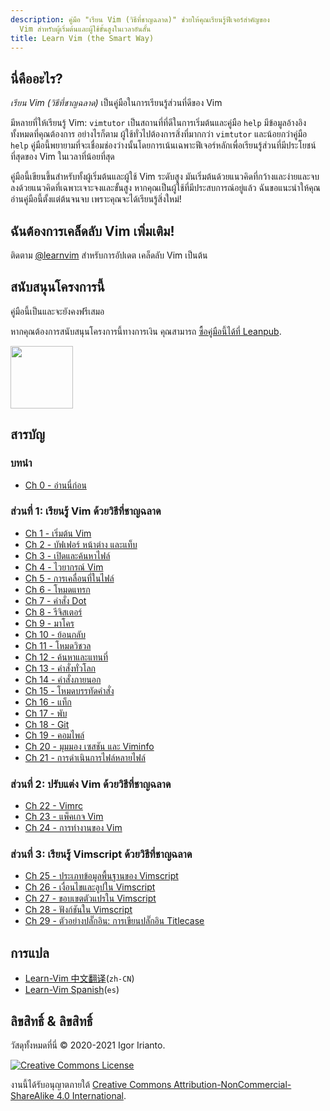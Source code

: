 ```yaml
---
description: คู่มือ "เรียน Vim (วิธีที่ชาญฉลาด)" ช่วยให้คุณเรียนรู้ฟีเจอร์สำคัญของ
  Vim สำหรับผู้เริ่มต้นและผู้ใช้ขั้นสูงในเวลาอันสั้น
title: Learn Vim (the Smart Way)
---
```


## นี่คืออะไร?

_เรียน Vim (วิธีที่ชาญฉลาด)_ เป็นคู่มือในการเรียนรู้ส่วนที่ดีของ Vim

มีหลายที่ให้เรียนรู้ Vim: `vimtutor` เป็นสถานที่ที่ดีในการเริ่มต้นและคู่มือ `help` มีข้อมูลอ้างอิงทั้งหมดที่คุณต้องการ อย่างไรก็ตาม ผู้ใช้ทั่วไปต้องการสิ่งที่มากกว่า `vimtutor` และน้อยกว่าคู่มือ `help` คู่มือนี้พยายามที่จะเชื่อมช่องว่างนั้นโดยการเน้นเฉพาะฟีเจอร์หลักเพื่อเรียนรู้ส่วนที่มีประโยชน์ที่สุดของ Vim ในเวลาที่น้อยที่สุด

คู่มือนี้เขียนขึ้นสำหรับทั้งผู้เริ่มต้นและผู้ใช้ Vim ระดับสูง มันเริ่มต้นด้วยแนวคิดที่กว้างและง่ายและจบลงด้วยแนวคิดที่เฉพาะเจาะจงและขั้นสูง หากคุณเป็นผู้ใช้ที่มีประสบการณ์อยู่แล้ว ฉันขอแนะนำให้คุณอ่านคู่มือนี้ตั้งแต่ต้นจนจบ เพราะคุณจะได้เรียนรู้สิ่งใหม่!

## ฉันต้องการเคล็ดลับ Vim เพิ่มเติม!

ติดตาม [@learnvim](https://twitter.com/learnvim) สำหรับการอัปเดต เคล็ดลับ Vim เป็นต้น

## สนับสนุนโครงการนี้

คู่มือนี้เป็นและจะยังคงฟรีเสมอ

หากคุณต้องการสนับสนุนโครงการนี้ทางการเงิน คุณสามารถ [ซื้อคู่มือนี้ได้ที่ Leanpub](https://leanpub.com/learnvim).

<a href="https://leanpub.com/learnvim"><img src="/images/learn-vim-cover.png" width="100"></a>

## สารบัญ

### บทนำ

- [Ch 0 - อ่านนี่ก่อน](ch00_read_this_first)

### ส่วนที่ 1: เรียนรู้ Vim ด้วยวิธีที่ชาญฉลาด

- [Ch 1 - เริ่มต้น Vim](ch01_starting_vim)
- [Ch 2 - บัฟเฟอร์ หน้าต่าง และแท็บ](ch02_buffers_windows_tabs)
- [Ch 3 - เปิดและค้นหาไฟล์](ch03_searching_files)
- [Ch 4 - ไวยากรณ์ Vim](ch04_vim_grammar)
- [Ch 5 - การเคลื่อนที่ในไฟล์](ch05_moving_in_file)
- [Ch 6 - โหมดแทรก](ch06_insert_mode)
- [Ch 7 - คำสั่ง Dot](ch07_the_dot_command)
- [Ch 8 - รีจิสเตอร์](ch08_registers)
- [Ch 9 - มาโคร](ch09_macros)
- [Ch 10 - ย้อนกลับ](ch10_undo)
- [Ch 11 - โหมดวิชวล](ch11_visual_mode)
- [Ch 12 - ค้นหาและแทนที่](ch12_search_and_substitute)
- [Ch 13 - คำสั่งทั่วโลก](ch13_the_global_command)
- [Ch 14 - คำสั่งภายนอก](ch14_external_commands)
- [Ch 15 - โหมดบรรทัดคำสั่ง](ch15_command-line_mode)
- [Ch 16 - แท็ก](ch16_tags)
- [Ch 17 - พับ](ch17_fold)
- [Ch 18 - Git](ch18_git)
- [Ch 19 - คอมไพล์](ch19_compile)
- [Ch 20 - มุมมอง เซสชัน และ Viminfo](ch20_views_sessions_viminfo)
- [Ch 21 - การดำเนินการไฟล์หลายไฟล์](ch21_multiple_file_operations)

### ส่วนที่ 2: ปรับแต่ง Vim ด้วยวิธีที่ชาญฉลาด

- [Ch 22 - Vimrc](ch22_vimrc)
- [Ch 23 - แพ็คเกจ Vim](ch23_vim_packages)
- [Ch 24 - การทำงานของ Vim](ch24_vim_runtime)

### ส่วนที่ 3: เรียนรู้ Vimscript ด้วยวิธีที่ชาญฉลาด

- [Ch 25 - ประเภทข้อมูลพื้นฐานของ Vimscript](ch25_vimscript_basic_data_types)
- [Ch 26 - เงื่อนไขและลูปใน Vimscript](ch26_vimscript_conditionals_and_loops)
- [Ch 27 - ขอบเขตตัวแปรใน Vimscript](ch27_vimscript_variable_scopes)
- [Ch 28 - ฟังก์ชันใน Vimscript](ch28_vimscript_functions)
- [Ch 29 - ตัวอย่างปลั๊กอิน: การเขียนปลั๊กอิน Titlecase](ch29_plugin_example_writing-a-titlecase-plugin)

## การแปล

- [Learn-Vim 中文翻译](https://github.com/wsdjeg/Learn-Vim_zh_cn)(`zh-CN`)
- [Learn-Vim Spanish](https://github.com/victorhck/learn-Vim-es)(`es`)

## ลิขสิทธิ์ & ลิขสิทธิ์

วัสดุทั้งหมดที่นี่ © 2020-2021 Igor Irianto.

<a rel="license" href="http://creativecommons.org/licenses/by-nc-sa/4.0/"><img alt="Creative Commons License" style="border-width:0" src="https://licensebuttons.net/l/by-nc-sa/4.0/88x31.png" /></a><br />

งานนี้ได้รับอนุญาตภายใต้ <a rel="license" href="http://creativecommons.org/licenses/by-nc-sa/4.0/">Creative Commons Attribution-NonCommercial-ShareAlike 4.0 International</a>.
